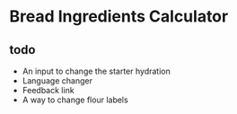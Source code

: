 # Bread Ingredients Calculator

## todo

- An input to change the starter hydration
- Language changer
- Feedback link
- A way to change flour labels
